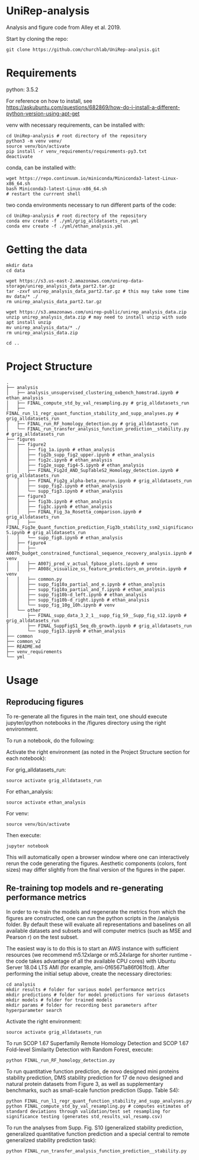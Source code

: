 # UniRep-analysis
Analysis and figure code from Alley et al. 2019.

Start by cloning the repo:
```
git clone https://github.com/churchlab/UniRep-analysis.git
```

# Requirements
python: 3.5.2

For reference on how to install, see https://askubuntu.com/questions/682869/how-do-i-install-a-different-python-version-using-apt-get

venv with necessary requirements, can be installed with:
```
cd UniRep-analysis # root directory of the repository
python3 -m venv venv/
source venv/bin/activate
pip install -r venv_requirements/requirements-py3.txt
deactivate
```

conda, can be installed with:
```
wget https://repo.continuum.io/miniconda/Miniconda3-latest-Linux-x86_64.sh
bash Miniconda3-latest-Linux-x86_64.sh
# restart the currrent shell
```

two conda environments necessary to run different parts of the code:
```
cd UniRep-analysis # root directory of the repository
conda env create -f ./yml/grig_alldatasets_run.yml
conda env create -f ./yml/ethan_analysis.yml
```

# Getting the data
```
mkdir data
cd data

wget https://s3.us-east-2.amazonaws.com/unirep-data-storage/unirep_analysis_data_part2.tar.gz
tar -zxvf unirep_analysis_data_part2.tar.gz # this may take some time
mv data/* ./
rm unirep_analysis_data_part2.tar.gz

wget https://s3.amazonaws.com/unirep-public/unirep_analysis_data.zip
unzip unirep_analysis_data.zip # may need to install unzip with sudo apt install unzip
mv unirep_analysis_data/* ./
rm unirep_analysis_data.zip

cd ..
```

# Project Structure
```
.
├── analysis
│   ├── analysis_unsupervised_clustering_oxbench_homstrad.ipynb # ethan_analysis
│   ├── FINAL_compute_std_by_val_resampling.py # grig_alldatasets_run
│   ├── FINAL_run_l1_regr_quant_function_stability_and_supp_analyses.py # grig_alldatasets_run
│   ├── FINAL_run_RF_homology_detection.py # grig_alldatasets_run
│   └── FINAL_run_transfer_analysis_function_prediction__stability.py # grig_alldatasets_run
├── figures
│   ├── figure2
│   │   ├── fig_1a.ipynb # ethan_analysis
│   │   ├── fig2b_supp_fig2_upper.ipynb # ethan_analysis
│   │   ├── fig2c.ipynb # ethan_analysis
│   │   ├── fig2e_supp_fig4-5.ipynb # ethan_analysis
│   │   ├── FINAL_Fig2d_AND_SupTableS2_Homology_detection.ipynb # grig_alldatasets_run
│   │   ├── FINAL_Fig2g_alpha-beta_neuron.ipynb # grig_alldatasets_run
│   │   ├── supp_fig2.ipynb # ethan_analysis
│   │   └── supp_fig3.ipynb # ethan_analysis
│   ├── figure3
│   │   ├── fig3b.ipynb # ethan_analysis
│   │   ├── fig3c.ipynb # ethan_analysis
│   │   ├── FINAL_Fig_3a_Rosetta_comparison.ipynb # grig_alldatasets_run
│   │   ├── FINAL_Fig3e_Quant_function_prediction_Fig3b_stability_ssm2_significance_SuppTableS4-5.ipynb # grig_alldatasets_run
│   │   └── supp_fig8.ipynb # ethan_analysis
│   ├── figure4 
│   │   ├── A007h_budget_constrained_functional_sequence_recovery_analysis.ipynb # venv
│   │   ├── A007j_pred_v_actual_fpbase_plots.ipynb # venv
│   │   ├── A008c_visualize_ss_feature_predictors_on_protein.ipynb # venv
│   │   ├── common.py
│   │   ├── supp_fig10a_partial_and_e.ipynb # ethan_analysis
│   │   ├── supp_fig10a_partial_and_f.ipynb # ethan_analysis
│   │   ├── supp_fig10b-d_left.ipynb # ethan_analysis
│   │   ├── supp_fig10b-d_right.ipynb # ethan_analysis
│   │   └── supp_fig_10g_10h.ipynb # venv
│   └── other
│       ├── FINAL_supp_data_3_2_1__supp_fig_S9__Supp_fig_s12.ipynb # grig_alldatasets_run
│       ├── FINAL_SuppFigS1_Seq_db_growth.ipynb # grig_alldatasets_run
│       └── supp_fig13.ipynb # ethan_analysis
├── common
├── common_v2
├── README.md
├── venv_requirements
└── yml
```

# Usage
## Reproducing figures

To re-generate all the figures in the main text, one should execute jupyter/ipython notebooks in the /figures directory using the right environment.

To run a notebook, do the following:

Activate the right environment (as noted in the Project Structure section for each notebook):

For grig_alldatasets_run:
```
source activate grig_alldatasets_run
```
For ethan_analysis:
```
source activate ethan_analysis
```
For venv:
```
source venv/bin/activate
```

Then execute:
```
jupyter notebook
```
This will automatically open a browser window where one can interactively rerun the code generating the figures. Aesthetic components (colors, font sizes) may differ slightly from the final version of the figures in the paper.

## Re-training top models and re-generating performance metrics

In order to re-train the models and regenerate the metrics from which the figures are constructed, one can run the python scripts in the /analysis folder. By default these will evaluate all representations and baselines on all available datasets and subsets and will computer metrics (such as MSE and Pearson r) on the test subset.

The easiest way is to do this is to start an AWS instance with sufficient resources (we recommend m5.12xlarge or m5.24xlarge for shorter runtime - the code takes advantage of all the available CPU cores) with Ubuntu Server 18.04 LTS AMI (for example, ami-0f65671a86f061fcd). After performing the initial setup above, create the necessary directories:
```
cd analysis
mkdir results # folder for various model performance metrics
mkdir predictions # folder for model predictions for various datasets
mkdir models # folder for trained models
mkdir params # folder for recording best parameters after hyperparameter search 
```

Activate the right environment:
```
source activate grig_alldatasets_run
```

To run SCOP 1.67 Superfamily Remote Homology Detection and SCOP 1.67 Fold-level Similarity Detection with Random Forest, execute:
```
python FINAL_run_RF_homology_detection.py
```

To run quantitative function prediction, de novo designed mini proteins stability prediction, DMS stability prediction for 17 de novo designed and natural protein datasets from Figure 3, as well as supplementary benchmarks, such as small-scale function prediction (Supp. Table S4):
```
python FINAL_run_l1_regr_quant_function_stability_and_supp_analyses.py
python FINAL_compute_std_by_val_resampling.py # computes estimates of standard deviations through validation/test set resampling for significance testing (generates std_results_val_resamp.csv)
```

To run the analyses from Supp. Fig. S10 (generalized stability prediction, generalized quantitative function prediction and a special central to remote generalized stability prediction task):
```
python FINAL_run_transfer_analysis_function_prediction__stability.py
```
